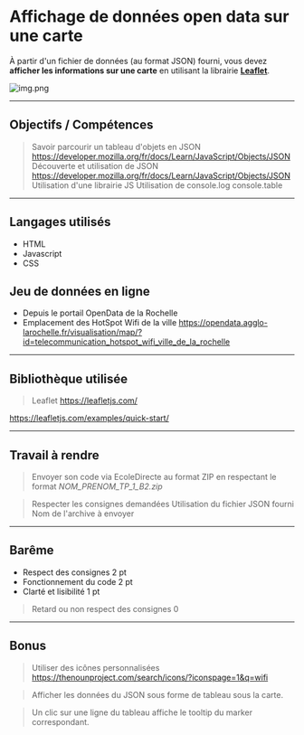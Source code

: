 # Affichage de données open data sur une carte

À partir d'un fichier de données (au format JSON) fourni, vous devez **afficher les informations sur une carte** en utilisant la librairie **[Leaflet](https://leafletjs.com/)**.

![img.png](img.png)

---

## Objectifs / Compétences

> Savoir parcourir un tableau d'objets en JSON
> https://developer.mozilla.org/fr/docs/Learn/JavaScript/Objects/JSON
> Découverte et utilisation de JSON
> https://developer.mozilla.org/fr/docs/Learn/JavaScript/Objects/JSON
> Utilisation d'une librairie JS
> Utilisation de console.log console.table

---

## Langages utilisés

- HTML
- Javascript
- CSS

## Jeu de données en ligne

- Depuis le portail OpenData de la Rochelle
- Emplacement des HotSpot Wifi de la ville
  https://opendata.agglo-larochelle.fr/visualisation/map/?id=telecommunication_hotspot_wifi_ville_de_la_rochelle

---

## Bibliothèque utilisée

> Leaflet
https://leafletjs.com/

https://leafletjs.com/examples/quick-start/

---

## Travail à rendre

> Envoyer son code via EcoleDirecte au format ZIP en respectant le format
*NOM_PRENOM_TP_1_B2.zip*

> Respecter les consignes demandées
> Utilisation du fichier JSON fourni
> Nom de l'archive à envoyer

---

## Barême

- Respect des consignes     2 pt
- Fonctionnement du code    2 pt
- Clarté et lisibilité      1 pt

> Retard ou non respect des consignes 0

***

## Bonus

> Utiliser des icônes personnalisées
> https://thenounproject.com/search/icons/?iconspage=1&q=wifi

> Afficher les données du JSON sous forme de tableau sous la carte.

> Un clic sur une ligne du tableau affiche le tooltip du marker correspondant. 